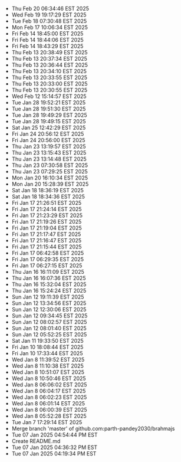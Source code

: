 - Thu Feb 20 06:34:46 EST 2025
- Wed Feb 19 19:17:29 EST 2025
- Tue Feb 18 07:30:48 EST 2025
- Mon Feb 17 10:06:34 EST 2025
- Fri Feb 14 18:45:00 EST 2025
- Fri Feb 14 18:44:06 EST 2025
- Fri Feb 14 18:43:29 EST 2025
- Thu Feb 13 20:38:49 EST 2025
- Thu Feb 13 20:37:34 EST 2025
- Thu Feb 13 20:36:44 EST 2025
- Thu Feb 13 20:34:10 EST 2025
- Thu Feb 13 20:33:55 EST 2025
- Thu Feb 13 20:33:00 EST 2025
- Thu Feb 13 20:30:55 EST 2025
- Wed Feb 12 15:14:57 EST 2025
- Tue Jan 28 19:52:21 EST 2025
- Tue Jan 28 19:51:30 EST 2025
- Tue Jan 28 19:49:29 EST 2025
- Tue Jan 28 19:49:15 EST 2025
- Sat Jan 25 12:42:29 EST 2025
- Fri Jan 24 20:56:12 EST 2025
- Fri Jan 24 20:56:00 EST 2025
- Thu Jan 23 13:19:57 EST 2025
- Thu Jan 23 13:15:43 EST 2025
- Thu Jan 23 13:14:48 EST 2025
- Thu Jan 23 07:30:58 EST 2025
- Thu Jan 23 07:29:25 EST 2025
- Mon Jan 20 16:10:34 EST 2025
- Mon Jan 20 15:28:39 EST 2025
- Sat Jan 18 18:36:19 EST 2025
- Sat Jan 18 18:34:36 EST 2025
- Fri Jan 17 21:26:51 EST 2025
- Fri Jan 17 21:24:14 EST 2025
- Fri Jan 17 21:23:29 EST 2025
- Fri Jan 17 21:19:26 EST 2025
- Fri Jan 17 21:19:04 EST 2025
- Fri Jan 17 21:17:47 EST 2025
- Fri Jan 17 21:16:47 EST 2025
- Fri Jan 17 21:15:44 EST 2025
- Fri Jan 17 06:42:58 EST 2025
- Fri Jan 17 06:29:35 EST 2025
- Fri Jan 17 06:27:15 EST 2025
- Thu Jan 16 16:11:09 EST 2025
- Thu Jan 16 16:07:36 EST 2025
- Thu Jan 16 15:32:04 EST 2025
- Thu Jan 16 15:24:24 EST 2025
- Sun Jan 12 19:11:39 EST 2025
- Sun Jan 12 13:34:56 EST 2025
- Sun Jan 12 12:30:06 EST 2025
- Sun Jan 12 09:34:45 EST 2025
- Sun Jan 12 08:02:57 EST 2025
- Sun Jan 12 08:01:40 EST 2025
- Sun Jan 12 05:52:25 EST 2025
- Sat Jan 11 19:33:50 EST 2025
- Fri Jan 10 18:08:44 EST 2025
- Fri Jan 10 17:33:44 EST 2025
- Wed Jan  8 11:39:52 EST 2025
- Wed Jan  8 11:10:38 EST 2025
- Wed Jan  8 10:51:07 EST 2025
- Wed Jan  8 10:50:46 EST 2025
- Wed Jan  8 06:06:02 EST 2025
- Wed Jan  8 06:04:17 EST 2025
- Wed Jan  8 06:02:23 EST 2025
- Wed Jan  8 06:01:14 EST 2025
- Wed Jan  8 06:00:39 EST 2025
- Wed Jan  8 05:52:28 EST 2025
- Tue Jan  7 17:29:14 EST 2025
- Merge branch 'master' of github.com:parth-pandey2030/brahmajs
- Tue 07 Jan 2025 04:54:44 PM EST
- Create README.md
- Tue 07 Jan 2025 04:36:32 PM EST
- Tue 07 Jan 2025 04:19:34 PM EST
